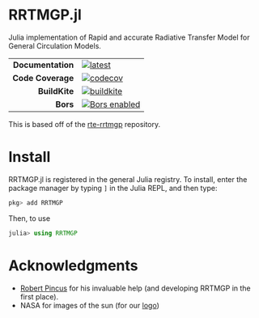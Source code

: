 # RRTMGP.jl

Julia implementation of Rapid and accurate Radiative Transfer Model for General Circulation Models.

|||
|---------------------:|:----------------------------------------------|
| **Documentation**    | [![latest][docs-latest-img]][docs-latest-url] |
| **Code Coverage**    | [![codecov][codecov-img]][codecov-url]        |
| **BuildKite**        | [![buildkite][buildkite-img]][buildkite-url]  |
| **Bors**             | [![Bors enabled][bors-img]][bors-url]         |


[docs-latest-img]: https://img.shields.io/badge/docs-latest-blue.svg
[docs-latest-url]: https://CliMA.github.io/RRTMGP.jl/latest/

[codecov-img]: https://codecov.io/gh/CliMA/RRTMGP.jl/branch/master/graph/badge.svg
[codecov-url]: https://codecov.io/gh/CliMA/RRTMGP.jl

[buildkite-img]: https://badge.buildkite.com/ee3a0c43cf4925ee14a966f794ac85d0b9439244d23e43b308.svg
[buildkite-url]: https://buildkite.com/clima/rrtmgp-ci

[bors-img]: https://bors.tech/images/badge_small.svg
[bors-url]: https://app.bors.tech/repositories/24778


This is based off of the [rte-rrtmgp](https://github.com/RobertPincus/rte-rrtmgp) repository.

# Install

RRTMGP.jl is registered in the general Julia registry. To install, enter the package manager by typing `]` in the Julia REPL, and then type:

```julia
pkg> add RRTMGP
```

Then, to use

```julia
julia> using RRTMGP
```

# Acknowledgments

 - [Robert Pincus](https://github.com/RobertPincus) for his invaluable help (and developing RRTMGP in the first place).
 - NASA for images of the sun (for our [logo](https://clima.github.io/RRTMGP.jl/latest/assets/logo.png))

